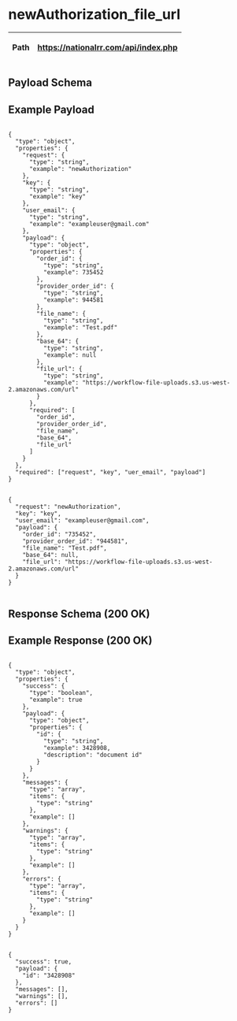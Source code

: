 <h1>newAuthorization_file_url</h1>

| <p>Path</p> | <p class='remove_link'>https://nationalrr.com/api/index.php</p> |
| ----------- | --------------------------------------------------------------- |

<div class='api_container'>
<h2 class='left_title'>Payload Schema</h2>
<h2 class='right_title'>Example Payload</h2>
</div>

<div class='api_container'>

 <div class='api_schema'>
    <code>
{
  "type": "object",
  "properties": {
    "request": {
      "type": "string",
      "example": "newAuthorization"
    },
    "key": {
      "type": "string",
      "example": "key"
    },
    "user_email": {
      "type": "string",
      "example": "exampleuser@gmail.com"
    },
    "payload": {
      "type": "object",
      "properties": {
        "order_id": {
          "type": "string",
          "example": 735452
        },
        "provider_order_id": {
          "type": "string",
          "example": 944581
        },
        "file_name": {
          "type": "string",
          "example": "Test.pdf"
        },
        "base_64": {
          "type": "string",
          "example": null
        },
        "file_url": {
          "type": "string",
          "example": "https://workflow-file-uploads.s3.us-west-2.amazonaws.com/url"
        }
      },
      "required": [
        "order_id",
        "provider_order_id",
        "file_name",
        "base_64",
        "file_url"
      ]
    }
  },
  "required": ["request", "key", "uer_email", "payload"]
}
    </code>

  </div>

  <div class='api_payload'>
    <code>
{
  "request": "newAuthorization",
  "key": "key",
  "user_email": "exampleuser@gmail.com",
  "payload": {
    "order_id": "735452",
    "provider_order_id": "944581",
    "file_name": "Test.pdf",
    "base_64": null,
    "file_url": "https://workflow-file-uploads.s3.us-west-2.amazonaws.com/url"
  }
}
    </code>

  </div>

</div>

<div class='api_container'>
<h2 class='left_title'>Response Schema (200 OK)</h2>
<h2 class='right_title'>Example Response (200 OK)</h2>
</div>

<div class = 'api_container'>

  <div class='api_schema'>
    <code>
{
  "type": "object",
  "properties": {
    "success": {
      "type": "boolean",
      "example": true
    },
    "payload": {
      "type": "object",
      "properties": {
        "id": {
          "type": "string",
          "example": 3428908,
          "description": "document id"
        }
      }
    },
    "messages": {
      "type": "array",
      "items": {
        "type": "string"
      },
      "example": []
    },
    "warnings": {
      "type": "array",
      "items": {
        "type": "string"
      },
      "example": []
    },
    "errors": {
      "type": "array",
      "items": {
        "type": "string"
      },
      "example": []
    }
  }
}
    </code>

  </div>

  <div class='api_response'>
    <code>
{
  "success": true,
  "payload": {
    "id": "3428908"
  },
  "messages": [],
  "warnings": [],
  "errors": []
}
    </code>
  </div>

</div>
